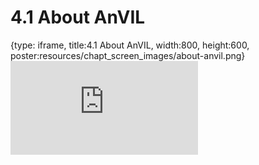 # 4.1 About AnVIL
 
{type: iframe, title:4.1 About AnVIL, width:800, height:600, poster:resources/chapt_screen_images/about-anvil.png}
![](https://sayumiyork.github.io/miniCURE-16S_Test/about-anvil.html)
 

 
